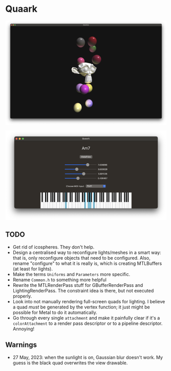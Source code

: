 # Quaark

![MetalView](img/metal-view.png)

![KeyboardView](img/keyboard-view.png)

## TODO

- Get rid of icospheres. They don't help.
- Design a centralised way to reconfigure lights/meshes in a smart way: that is, only reconfigure objects that need to be configured. Also, rename "configure" to what it is really is, which is creating MTLBuffers (at least for lights).
- Make the terms `Uniforms` and `Parameters` more specific.
- Rename `Common.h` to something more helpful 
- Rewrite the MTLRenderPass stuff for GBufferRenderPass and LightingRenderPass. The constraint idea is there, but not executed properly.
- Look into not manually rendering full-screen quads for lighting. I believe a quad _must_ be generated by the vertex function; it just might be possible for Metal to do it automatically.
- Go through every single `attachment` and make it painfully clear if it's a `colorAttachment` to a render pass descriptor or to a pipeline descriptor. Annoying!

## Warnings

- 27 May, 2023: when the sunlight is on, Gaussian blur doesn't work. My guess is the black quad overwrites the view drawable.
